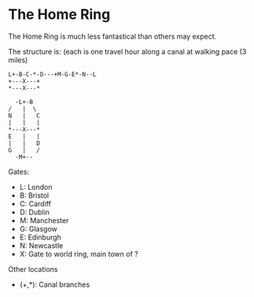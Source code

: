 The Home Ring
=============

The Home Ring is much less fantastical than others may expect.

The structure is: (each is one travel hour along a canal at walking pace (3 miles)

```
L+-B-C-*-D---+M-G-E*-N--L
+---X---+
*---X---*
```

```
  -L+-B
/   |  \
N   |   C
|   |   |
*---X---*
E   |   |
|   |   D
G   |   /
  -M+--
```


Gates:

* L: London
* B: Bristol
* C: Cardiff
* D: Dublin
* M: Manchester
* G: Glasgow
* E: Edinburgh
* N: Newcastle
* X: Gate to world ring, main town of ?

Other locations
* (+,*): Canal branches

